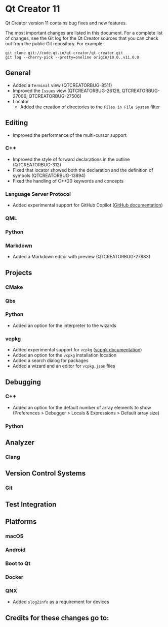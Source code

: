 Qt Creator 11
=============

Qt Creator version 11 contains bug fixes and new features.

The most important changes are listed in this document. For a complete list of
changes, see the Git log for the Qt Creator sources that you can check out from
the public Git repository. For example:

    git clone git://code.qt.io/qt-creator/qt-creator.git
    git log --cherry-pick --pretty=oneline origin/10.0..v11.0.0

General
-------

* Added a `Terminal` view (QTCREATORBUG-8511)
* Improved the `Issues` view (QTCREATORBUG-26128, QTCREATORBUG-27006,
  QTCREATORBUG-27506)
* Locator
    * Added the creation of directories to the `Files in File System` filter

Editing
-------

* Improved the performance of the multi-cursor support

### C++

* Improved the style of forward declarations in the outline (QTCREATORBUG-312)
* Fixed that locator showed both the declaration and the definition of symbols
  (QTCREATORBUG-13894)
* Fixed the handling of C++20 keywords and concepts

### Language Server Protocol

* Added experimental support for GitHub Copilot
  ([GitHub documentation](https://github.com/features/copilot))

### QML

### Python

### Markdown

* Added a Markdown editor with preview (QTCREATORBUG-27883)

Projects
--------

### CMake

### Qbs

### Python

* Added an option for the interpreter to the wizards

### vcpkg

* Added experimental support for `vcpkg`
  ([vcpgk documentation](https://vcpkg.io/en/))
* Added an option for the `vcpkg` installation location
* Added a search dialog for packages
* Added a wizard and an editor for `vcpkg.json` files

Debugging
---------

### C++

* Added an option for the default number of array elements to show
  (Preferences > Debugger > Locals & Expressions > Default array size)

### Python

Analyzer
--------

### Clang

Version Control Systems
-----------------------

### Git

Test Integration
----------------

Platforms
---------

### macOS

### Android

### Boot to Qt

### Docker

### QNX

* Added `slog2info` as a requirement for devices

Credits for these changes go to:
--------------------------------

